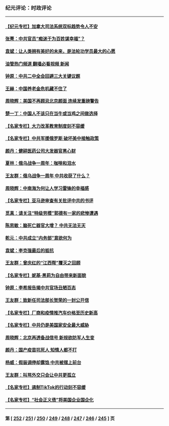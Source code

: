 ### 纪元评论：时政评论
---
#### [【纪元专栏】加拿大司法系统双标趋势令人不安](../../pages/nsc1025/n13940118.md?03020330) 
#### [张菁：中共官员“痴迷于为百姓谋幸福”？](../../pages/nsc1025/n13940839.md?03020330) 
#### [袁斌：让人类拥有美好的未来，是法轮功学员最大的心愿](../../pages/nsc1025/n13940553.md?03020330) 
#### [油管热门频道 翻墙必看视频 新闻](ok?03020330)
#### [钟原：中共二中全会回避三大关键议题](../../pages/nsc1025/n13940424.md?03020330) 
#### [王赫：中国养老金危机藏不住了](../../pages/nsc1025/n13940255.md?03020330) 
#### [周晓辉：美国不再顾忌北京颜面 连续发重磅警告](../../pages/nsc1025/n13940167.md?03020330) 
#### [楚一丁：中国人不该只在当牛或当鸡之间做选择](../../pages/nsc1025/n13940243.md?03020330) 
#### [【名家专栏】大力改革教育制度刻不容缓](../../pages/nsc1025/n13940040.md?03020330) 
#### [【名家专栏】中共军援俄罗斯 破坏美中接触政策](../../pages/nsc1025/n13940041.md?03020330) 
#### [颜丹：健耕医药公司大发器官黑心财](../../pages/nsc1025/n13940134.md?03020330) 
#### [夏林：俄乌战争一周年：咖啡和泪水](../../pages/nsc1025/n13940088.md?03020330) 
#### [王友群：俄乌战争一周年 中共收获了什么？](../../pages/nsc1025/n13939638.md?03020330) 
#### [周晓辉：中南海为何让人学习雷锋的幸福感](../../pages/nsc1025/n13939503.md?03020330) 
#### [【名家专栏】亚马逊审查有关批评中共的书评](../../pages/nsc1025/n13939432.md?03020330) 
#### [觅真：请关注“特级劳模”郭德有一家的悲惨遭遇](../../pages/nsc1025/n13939335.md?03020330) 
#### [陈思敏：脑死亡器官大增？ 中共无法无天](../../pages/nsc1025/n13939298.md?03020330) 
#### [乾元：中共成立“内务部”意欲何为](../../pages/nsc1025/n13938957.md?03020330) 
#### [袁斌：李克强最后的抵抗](../../pages/nsc1025/n13939056.md?03020330) 
#### [王友群：曾庆红的“江西帮”覆灭之回顾](../../pages/nsc1025/n13938937.md?03020330) 
#### [【名家专栏】妮基‧黑莉为自由带来新面貌](../../pages/nsc1025/n13938107.md?03020330) 
#### [钟原：李希报告揭中共官场丑陋百态](../../pages/nsc1025/n13938420.md?03020330) 
#### [王友群：致新任司法部长贺荣的一封公开信](../../pages/nsc1025/n13938195.md?03020330) 
#### [【名家专栏】厂商和疫情推汽车价格至历史新高](../../pages/nsc1025/n13937391.md?03020330) 
#### [【名家专栏】中共仍是美国家安全最大威胁](../../pages/nsc1025/n13938130.md?03020330) 
#### [周晓辉：北京再透备战信号 新规欲防军人生变](../../pages/nsc1025/n13938234.md?03020330) 
#### [颜丹：国产疫苗坑死人 知情人都不打](../../pages/nsc1025/n13938223.md?03020330) 
#### [杨威：假装调停却露馅 中共被摆上前台](../../pages/nsc1025/n13937881.md?03020330) 
#### [王友群：叫骂外交只会让中共更孤立](../../pages/nsc1025/n13936835.md?03020330) 
#### [【名家专栏】遏制TikTok的行动刻不容缓](../../pages/nsc1025/n13936541.md?03020330) 
#### [【名家专栏】“社会正义债”将美国企业国企化](../../pages/nsc1025/n13937313.md?03020330) 

---
#### 第 [ [252](./252.md?03020330) / [251](./251.md?03020330) / [250](./250.md?03020330) / [249](./249.md?03020330) / [248](./248.md?03020330) / [247](./247.md?03020330) / [246](./246.md?03020330) / [245](./245.md?03020330) ] 页
